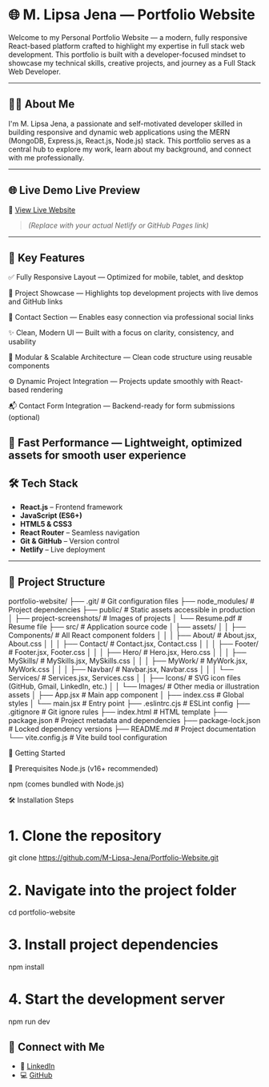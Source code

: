# 🌐 M. Lipsa Jena — Portfolio Website

Welcome to my Personal Portfolio Website — a modern, fully responsive React-based platform crafted to highlight my expertise in full stack web development. This portfolio is built with a developer-focused mindset to showcase my technical skills, creative projects, and journey as a Full Stack Web Developer.

---

## 👩‍💻 About Me

I'm M. Lipsa Jena, a passionate and self-motivated developer skilled in building responsive and dynamic web applications using the MERN (MongoDB, Express.js, React.js, Node.js) stack.
This portfolio serves as a central hub to explore my work, learn about my background, and connect with me professionally.

---

## 🌐 Live Demo Live Preview

🔗 [View Live Website](https://your-portfolio-name.netlify.app)  
> *(Replace with your actual Netlify or GitHub Pages link)*

---

## 🎯 Key Features

✅ Fully Responsive Layout — Optimized for mobile, tablet, and desktop

📁 Project Showcase — Highlights top development projects with live demos and GitHub links

📱 Contact Section — Enables easy connection via professional social links

✨ Clean, Modern UI — Built with a focus on clarity, consistency, and usability

🧩 Modular & Scalable Architecture — Clean code structure using reusable components

⚙️ Dynamic Project Integration — Projects update smoothly with React-based rendering

📬 Contact Form Integration — Backend-ready for form submissions (optional)

🚀 Fast Performance — Lightweight, optimized assets for smooth user experience
---

## 🛠️ Tech Stack

- **React.js** – Frontend framework
- **JavaScript (ES6+)**
- **HTML5 & CSS3**
- **React Router** – Seamless navigation
- **Git & GitHub** – Version control
- **Netlify** – Live deployment

---

## 📁 Project Structure

portfolio-website/
├── .git/ # Git configuration files
├── node_modules/ # Project dependencies
├── public/ # Static assets accessible in production
│ ├── project-screenshots/ # Images of projects
│ └── Resume.pdf # Resume file
├── src/ # Application source code
│ ├── assets/
│ │ ├── Components/ # All React component folders
│ │ │ ├── About/ # About.jsx, About.css
│ │ │ ├── Contact/ # Contact.jsx, Contact.css
│ │ │ ├── Footer/ # Footer.jsx, Footer.css
│ │ │ ├── Hero/ # Hero.jsx, Hero.css
│ │ │ ├── MySkills/ # MySkills.jsx, MySkills.css
│ │ │ ├── MyWork/ # MyWork.jsx, MyWork.css
│ │ │ ├── Navbar/ # Navbar.jsx, Navbar.css
│ │ │ └── Services/ # Services.jsx, Services.css
│ │ ├── Icons/ # SVG icon files (GitHub, Gmail, LinkedIn, etc.)
│ │ └── Images/ # Other media or illustration assets
│ ├── App.jsx # Main app component
│ ├── index.css # Global styles
│ └── main.jsx # Entry point
├── .eslintrc.cjs # ESLint config
├── .gitignore # Git ignore rules
├── index.html # HTML template
├── package.json # Project metadata and dependencies
├── package-lock.json # Locked dependency versions
├── README.md # Project documentation
└── vite.config.js # Vite build tool configuration

🚀 Getting Started

🧾 Prerequisites
Node.js (v16+ recommended)

npm (comes bundled with Node.js)

🛠️ Installation Steps

# 1. Clone the repository
git clone https://github.com/M-Lipsa-Jena/Portfolio-Website.git

# 2. Navigate into the project folder
cd portfolio-website

# 3. Install project dependencies
npm install

# 4. Start the development server
npm run dev

## 🤝 Connect with Me

- 💼 [LinkedIn](https://www.linkedin.com/in/m-lipsa-jena-155264218/)
- 💻 [GitHub](https://github.com/M-Lipsa-Jena/)
